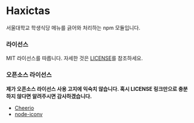 # Haxictas

서울대학교 학생식당 메뉴를 긁어와 처리하는 npm 모듈입니다.

### 라이선스
MIT 라이선스를 따릅니다. 자세한 것은 [LICENSE](https://github.com/linterpreteur/haxictas/blob/master/LICENSE)를 참조하세요.

### 오픈소스 라이선스
**제가 오픈소스 라이선스 사용 고지에 익숙치 않습니다. 혹시 LICENSE 링크만으로 충분하지 않다면 알려주시면 감사하겠습니다.**

- [Cheerio](https://github.com/cheeriojs/cheerio#license)
- [node-iconv](https://github.com/bnoordhuis/node-iconv/blob/master/LICENSE)